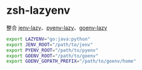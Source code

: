 # zsh-lazyenv

整合 [jenv-lazy](https://github.com/shihyuho/zsh-jenv-lazy)、[pyenv-lazy](https://github.com/davidparsson/zsh-pyenv-lazy)、[goenv-lazy](https://github.com/kadaan/zsh-goenv-lazy)

```sh
export LAZYENV="go:java:python"
export JENV_ROOT="/path/to/jenv"
export PYENV_ROOT="/path/to/pyenv"
export GOENV_ROOT="/path/to/goenv"
export GOENV_GOPATH_PREFIX="/path/to/goenv/home"
```
